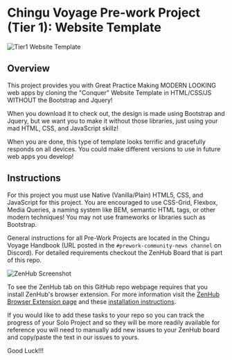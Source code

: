 # Chingu Voyage Pre-work Project (Tier 1): Website Template

![Tier1 Website Template](./assets/Tier1_Website_Template.gif)

## Overview
This project provides you with Great Practice Making MODERN LOOKING web apps by cloning the "Conquer" Website Template
in HTML/CSS/JS WITHOUT the Bootstrap and Jquery!

When you download it to check out, the design is made using Bootstrap and Jquery, but we want you to make it without
those libraries, just using your mad HTML, CSS, and JavaScript skillz!

When you are done, this type of template looks terrific and gracefully responds on all devices. You could make different 
versions to use in future web apps you develop!

## Instructions

For this project you must use Native (Vanilla/Plain) HTML5, CSS, and JavaScript for this project. You are encouraged to use
CSS-Grid, Flexbox, Media Queries, a naming system like BEM, semantic HTML tags, or other modern techniques! You may not use frameworks or libraries such as Bootstrap.

General instructions for all Pre-Work Projects are located in the Chingu Voyage Handbook (URL posted in the
`#prework-community-news channel` on Discord). For detailed requirements checkout the ZenHub Board that is part of this repo.

![ZenHub Screenshot](./assets/ZenHub_screenshot.png)

To see the ZenHub tab on this GitHub repo webpage requires that you install ZenHub's browser extension. For more
information visit the [ZenHub Browser Extension page](https://www.zenhub.com/extension) and these [installation instructions](https://t.ly/3v8w).

If you would like to add these tasks to your repo so you can track the progress of your Solo Project and so they will be 
more readily available for reference you will need to manually add new issues to your ZenHub board and copy/paste the text
in our issues to yours.

Good Luck!!!

